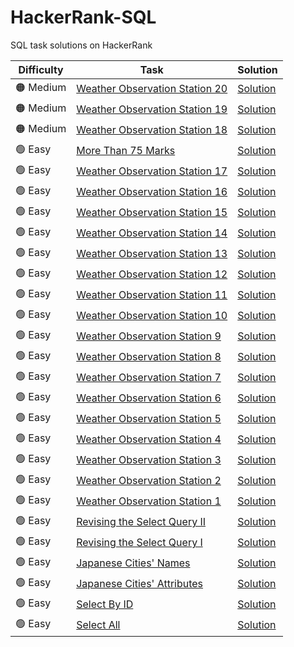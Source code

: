 # HackerRank-SQL
SQL task solutions on HackerRank


|Difficulty|Task|Solution|
|----------|----|--------|
|🟠 Medium|[Weather Observation Station 20](https://www.hackerrank.com/challenges/weather-observation-station-20)|[Solution](https://github.com/Fedorov-Nikita/HackerRank-SQL/blob/main/Medium/weather-observation-station-20.sql)|
|🟠 Medium|[Weather Observation Station 19](https://www.hackerrank.com/challenges/weather-observation-station-19)|[Solution](https://github.com/Fedorov-Nikita/HackerRank-SQL/blob/main/Medium/weather-observation-station-19.sql)|
|🟠 Medium|[Weather Observation Station 18](https://www.hackerrank.com/challenges/weather-observation-station-18)|[Solution](https://github.com/Fedorov-Nikita/HackerRank-SQL/blob/main/Medium/weather-observation-station-18.sql)|
|🟢 Easy|[More Than 75 Marks](https://www.hackerrank.com/challenges/more-than-75-marks)|[Solution](https://github.com/Fedorov-Nikita/HackerRank-SQL/blob/main/Easy/more-than-75-marks.sql)|
|🟢 Easy|[Weather Observation Station 17](https://www.hackerrank.com/challenges/weather-observation-station-17)|[Solution](https://github.com/Fedorov-Nikita/HackerRank-SQL/blob/main/Easy/weather-observation-station-17.sql)|
|🟢 Easy|[Weather Observation Station 16](https://www.hackerrank.com/challenges/weather-observation-station-16)|[Solution](https://github.com/Fedorov-Nikita/HackerRank-SQL/blob/main/Easy/weather-observation-station-16.sql)|
|🟢 Easy|[Weather Observation Station 15](https://www.hackerrank.com/challenges/weather-observation-station-15)|[Solution](https://github.com/Fedorov-Nikita/HackerRank-SQL/blob/main/Easy/weather-observation-station-15.sql)|
|🟢 Easy|[Weather Observation Station 14](https://www.hackerrank.com/challenges/weather-observation-station-14)|[Solution](https://github.com/Fedorov-Nikita/HackerRank-SQL/blob/main/Easy/weather-observation-station-14.sql)|
|🟢 Easy|[Weather Observation Station 13](https://www.hackerrank.com/challenges/weather-observation-station-13)|[Solution](https://github.com/Fedorov-Nikita/HackerRank-SQL/blob/main/Easy/weather-observation-station-13.sql)|
|🟢 Easy|[Weather Observation Station 12](https://www.hackerrank.com/challenges/weather-observation-station-12)|[Solution](https://github.com/Fedorov-Nikita/HackerRank-SQL/blob/main/Easy/weather-observation-station-12.sql)|
|🟢 Easy|[Weather Observation Station 11](https://www.hackerrank.com/challenges/weather-observation-station-11)|[Solution](https://github.com/Fedorov-Nikita/HackerRank-SQL/blob/main/Easy/weather-observation-station-11.sql)|
|🟢 Easy|[Weather Observation Station 10](https://www.hackerrank.com/challenges/weather-observation-station-10)|[Solution](https://github.com/Fedorov-Nikita/HackerRank-SQL/blob/main/Easy/weather-observation-station-10.sql)|
|🟢 Easy|[Weather Observation Station 9](https://www.hackerrank.com/challenges/weather-observation-station-9)|[Solution](https://github.com/Fedorov-Nikita/HackerRank-SQL/blob/main/Easy/weather-observation-station-9.sql)|
|🟢 Easy|[Weather Observation Station 8](https://www.hackerrank.com/challenges/weather-observation-station-8)|[Solution](https://github.com/Fedorov-Nikita/HackerRank-SQL/blob/main/Easy/weather-observation-station-8.sql)|
|🟢 Easy|[Weather Observation Station 7](https://www.hackerrank.com/challenges/weather-observation-station-7)|[Solution](https://github.com/Fedorov-Nikita/HackerRank-SQL/blob/main/Easy/weather-observation-station-7.sql)|
|🟢 Easy|[Weather Observation Station 6](https://www.hackerrank.com/challenges/weather-observation-station-6)|[Solution](https://github.com/Fedorov-Nikita/HackerRank-SQL/blob/main/Easy/weather-observation-station-6.sql)|
|🟢 Easy|[Weather Observation Station 5](https://www.hackerrank.com/challenges/weather-observation-station-5)|[Solution](https://github.com/Fedorov-Nikita/HackerRank-SQL/blob/main/Easy/weather-observation-station-5.sql)|
|🟢 Easy|[Weather Observation Station 4](https://www.hackerrank.com/challenges/weather-observation-station-4)|[Solution](https://github.com/Fedorov-Nikita/HackerRank-SQL/blob/main/Easy/weather-observation-station-4.sql)|
|🟢 Easy|[Weather Observation Station 3](https://www.hackerrank.com/challenges/weather-observation-station-3)|[Solution](https://github.com/Fedorov-Nikita/HackerRank-SQL/blob/main/Easy/weather-observation-station-3.sql)| 
|🟢 Easy|[Weather Observation Station 2](https://www.hackerrank.com/challenges/weather-observation-station-2)|[Solution](https://github.com/Fedorov-Nikita/HackerRank-SQL/blob/main/Easy/weather-observation-station-2.sql)| 
|🟢 Easy|[Weather Observation Station 1](https://www.hackerrank.com/challenges/weather-observation-station-1)|[Solution](https://github.com/Fedorov-Nikita/HackerRank-SQL/blob/main/Easy/weather-observation-station-1.sql)| 
|🟢 Easy|[Revising the Select Query II](https://www.hackerrank.com/challenges/revising-the-select-query-2)|[Solution](https://github.com/Fedorov-Nikita/HackerRank-SQL/blob/main/Easy/revising-the-select-query2.sql)|
|🟢 Easy|[Revising the Select Query I](https://www.hackerrank.com/challenges/revising-the-select-query)|[Solution](https://github.com/Fedorov-Nikita/HackerRank-SQL/blob/main/Easy/revising-the-select-query.sql)|
|🟢 Easy|[Japanese Cities' Names](https://www.hackerrank.com/challenges/japanese-cities-name)|[Solution](https://github.com/Fedorov-Nikita/HackerRank-SQL/blob/main/Easy/japanese-cities-name.sql)|
|🟢 Easy|[Japanese Cities' Attributes](https://www.hackerrank.com/challenges/japanese-cities-attributes)|[Solution](https://github.com/Fedorov-Nikita/HackerRank-SQL/blob/main/Easy/japanese-cities-attributes.sql)|
|🟢 Easy|[Select By ID](https://www.hackerrank.com/challenges/select-by-id)|[Solution](https://github.com/Fedorov-Nikita/HackerRank-SQL/blob/main/Easy/select-by-id.sql)|
|🟢 Easy|[Select All](https://www.hackerrank.com/challenges/select-all-sql)|[Solution](https://github.com/Fedorov-Nikita/HackerRank-SQL/blob/main/Easy/select-all-sql.sql)|


<!-- 
|🔴 Hard|[](https://www.hackerrank.com/challenges/)|[Solution](https://github.com/Fedorov-Nikita/HackerRank-SQL/blob/main/Hard/.sql)|
|🟠 Medium|[](https://www.hackerrank.com/challenges/)|[Solution](https://github.com/Fedorov-Nikita/HackerRank-SQL/blob/main/Medium/.sql)|
|🟢 Easy|[](https://www.hackerrank.com/challenges/)|[Solution](https://github.com/Fedorov-Nikita/HackerRank-SQL/blob/main/Easy/.sql)| 
-->
